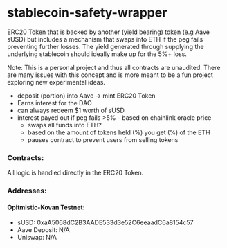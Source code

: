 # stablecoin-safety-wrapper
ERC20 Token that is backed by another (yield bearing) token (e.g Aave sUSD) but includes a mechanism that swaps into ETH if the peg fails preventing further losses. The yield generated through supplying the underlying stablecoin should ideally make up for the 5%+ loss. 

Note: This is a personal project and thus all contracts are unaudited. There are many issues with this concept and is more meant to be a fun project exploring new experimental ideas. 

- deposit (portion) into Aave -> mint ERC20 Token
- Earns interest for the DAO
- can always redeem $1 worth of sUSD
- interest payed out if peg fails >5% - based on chainlink oracle price
	- swaps all funds into ETH?
	- based on the amount of tokens held (%) you get (%) of the ETH 
    - pauses contract to prevent users from selling tokens

### Contracts: 
All logic is handled directly in the ERC20 Token.

### Addresses:
#### Opitmistic-Kovan Testnet:
- sUSD: 0xaA5068dC2B3AADE533d3e52C6eeaadC6a8154c57
- Aave Deposit: N/A
- Uniswap: N/A